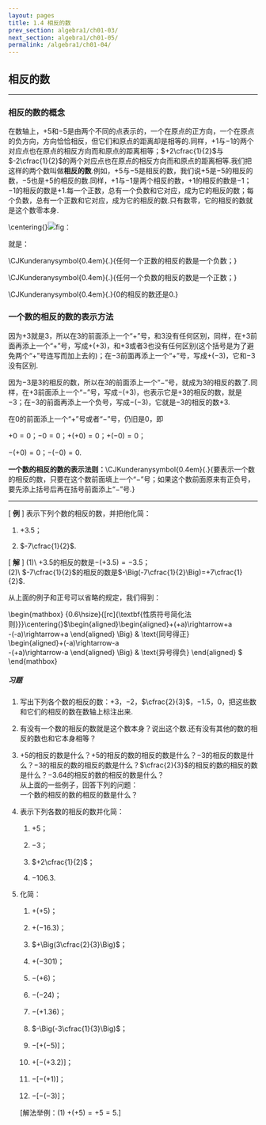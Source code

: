 ```yaml
---
layout: pages
title: 1.4 相反的数
prev_section: algebra1/ch01-03/
next_section: algebra1/ch01-05/
permalink: /algebra1/ch01-04/
---
```


相反的数
--------

----

### 相反的数的概念

在数轴上，$+5$和$-5$是由两个不同的点表示的，一个在原点的正方向，一个在原点的负方向，方向恰恰相反，但它们和原点的距离却是相等的.同样，$+1$与$-1$的两个对应点也在原点的相反方向而和原点的距离相等；$+2\cfrac{1}{2}$与$-2\cfrac{1}{2}$的两个对应点也在原点的相反方向而和原点的距离相等.我们把这样的两个数叫做**相反的数**.例如，$+5$与$-5$是相反的数，我们说$+5$是$-5$的相反的数，$-5$也是$+5$的相反的数.同样，$+1$与$-1$是两个相反的数，$+1$的相反的数是$-1$；$-1$的相反的数是$+1$.每一个正数，总有一个负数和它对应，成为它的相反的数；每个负数，总有一个正数和它对应，成为它的相反的数.只有数零，它的相反的数就是这个数零本身.

\centering{}![](images/-019.png "fig：")

就是：

<span>\CJKunderanysymbol{0.4em}{.}{任何一个正数的相反的数是一个负数；}</span>

<span>\CJKunderanysymbol{0.4em}{.}{任何一个负数的相反的数是一个正数；}</span>

<span>\CJKunderanysymbol{0.4em}{.}{$0$的相反的数还是$0$.}</span>

### 一个数的相反的数的表示方法

因为$+3$就是$3$，所以在3的前面添上一个“$+$”号，和$3$没有任何区别，同样，在$+3$前面再添上一个“$+$”号，写成$+(+3)$，和$+3$或者$3$也没有任何区别(这个括号是为了避免两个“$+$”号连写而加上去的)；在$-3$前面再添上一个“$+$”号，写成$+(-3)$，它和$-3$没有区别.

因为$-3$是$3$的相反的数，所以在$3$的前面添上一个“$-$”号，就成为$3$的相反的数了.同样，在$+3$前面添上一个“$-$”号，写成$-(+3)$，也表示它是$+3$的相反的数，就是$-3$；在$-3$的前面再添上一个负号，写成$-(-3)$，它就是$-3$的相反的数$+3$.

在$0$的前面添上一个“$+$”号或者“$-$”号，仍旧是$0$，即

$+0=0$；$-0=0$；$+(+0)=0$；$+(-0)=0$；

$-(+0)=0$；$-(-0)=0$.

**一个数的相反的数的表示法则：**<span>\CJKunderanysymbol{0.4em}{.}{要表示一个数的相反的数，只要在这个数前面填上一个“$-$”号；如果这个数前面原来有正负号，要先添上括号后再在括号前面添上“$-$”号.}</span>


----

[ **例** ] 表示下列个数的相反的数，并把他化简：

1.  $+3.5$；

2.  $-7\cfrac{1}{2}$.

[ **解** ] (1)\ $+3.5$的相反的数是$-(+3.5)=-3.5$；  
(2)\ $-7\cfrac{1}{2}$的相反的数是$-\Big(-7\cfrac{1}{2}\Big)=+7\cfrac{1}{2}$.


从上面的例子和正号可以省略的规定，我们得到：

\begin{mathbox}
{0.6\hsize}{[rc]{\textbf{性质符号简化法则}}}\centering{}$\begin{aligned}\begin{aligned}+(+a)\rightarrow+a  
-(-a)\rightarrow+a
\end{aligned}
\Big\} & \text{同号得正}  
\begin{aligned}+(-a)\rightarrow-a  
-(+a)\rightarrow-a
\end{aligned}
\Big\} & \text{异号得负}
\end{aligned}
$
\end{mathbox}


<div class="note">
<h5>习题</h5>
</div>

1.  写出下列各个数的相反的数：$+3$，$-2$，$\cfrac{2}{3}$，$-1.5$，$0$，把这些数和它们的相反的数在数轴上标注出来.

2.  有没有一个数的相反的数就是这个数本身？说出这个数.还有没有其他的数的相反的数也和它本身相等？

3.  $+5$的相反的数是什么？$+5$的相反的数的相反的数是什么？$-3$的相反的数是什么？$-3$的相反的数的相反的数是什么？$\cfrac{2}{3}$的相反的数的相反的数是什么？$-3.64$的相反的数的相反的数是什么？\
    从上面的一些例子，回答下列的问题：\
    一个数的相反的数的相反的数是什么？

4.  表示下列各数的相反的数并化简：

    1.  $+5$；

    2.  $-3$；

    3.  $+2\cfrac{1}{2}$；

    4.  $-106.3$.

5.  化简：

    1.  $+(+5)$；

    2.  $+(-16.3)$；

    3.  $+\Big(3\cfrac{2}{3}\Big)$；

    4.  $+(-301)$；

    5.  $-(+6)$；

    6.  $-(-24)$；

    7.  $-(+1.36)$；

    8.  $-\Big(-3\cfrac{1}{3}\Big)$；

    9.  $-[+(-5)]$；

    10. $+[-(+3.2)]$；

    11. $-[-(+1)]$；

    12. $-[-(-3)]$；

    <span>[</span>解法举例：(1) $+(+5)=+5=5$.<span>]</span>



